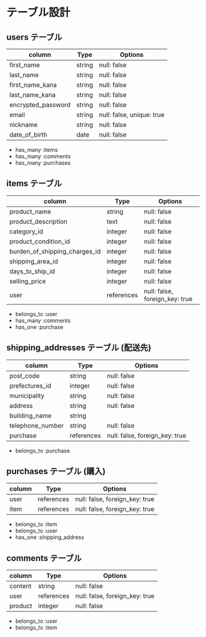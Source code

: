 # テーブル設計

## users テーブル 

| column              | Type     | Options                   |
| --------------------|----------|---------------------------|
| first_name          | string   | null: false               |  
| last_name           | string   | null: false               | 
| first_name_kana     | string   | null: false               |
| last_name_kana      | string   | null: false               |
| encrypted_password  | string   | null: false               |
| email               | string   | null: false, unique: true |
| nickname            | string   | null: false               |
| date_of_birth       | date     | null: false               |

- has_many :items
- has_many :comments
- has_many :purchases


## items テーブル

| column                         | Type        | Options                        |
| -------------------------------|-------------|--------------------------------|
| product_name                   | string      | null: false                    |
| product_description            | text        | null: false                    |
| category_id                    | integer     | null: false                    |
| product_condition_id           | integer     | null: false                    |
| burden_of_shipping_charges_id  | integer     | null: false                    |
| shipping_area_id               | integer     | null: false                    |
| days_to_ship_id                | integer     | null: false                    |
| selling_price                  | integer     | null: false                    |
| user                           | references  | null: false, foreign_key: true | 

- belongs_to :user
- has_many :comments
- has_one :purchase


## shipping_addresses テーブル    (配送先)

| column             | Type       | Options                        |
| -------------------|------------|--------------------------------|
| post_code          | string     | null: false                    | 
| prefectures_id     | integer    | null: false                    |
| municipality       | string     | null: false                    |
| address            | string     | null: false                    |
| building_name      | string     |                                |
| telephone_number   | string     | null: false                    |
| purchase           | references | null: false, foreign_key: true |

- belongs_to :purchase


##  purchases テーブル      (購入)

| column | Type       | Options                        |
| -------|------------|--------------------------------|
| user   |references  | null: false, foreign_key: true | 
| item   |references  | null: false, foreign_key: true |

- belongs_to :item
- belongs_to :user
- has_one :shipping_address

## comments テーブル 

| column      | Type        | Options                        |
|-------------|-------------|--------------------------------|
| content     | string      | null: false                    |
| user        | references  | null: false, foreign_key: true |
| product     | integer     | null: false                    |

- belongs_to :user
- belongs_to :item